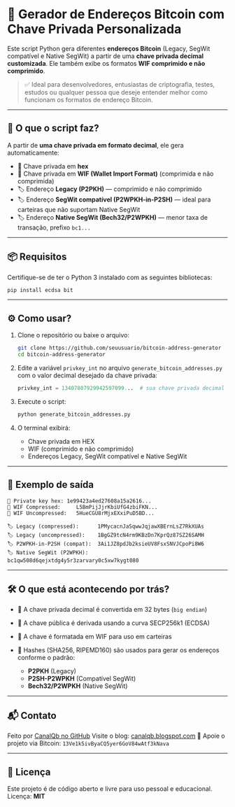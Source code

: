 # 🧠 Gerador de Endereços Bitcoin com Chave Privada Personalizada

Este script Python gera diferentes **endereços Bitcoin** (Legacy, SegWit compatível e Native SegWit) a partir de uma **chave privada decimal customizada**. Ele também exibe os formatos **WIF comprimido e não comprimido**.

> ✅ Ideal para desenvolvedores, entusiastas de criptografia, testes, estudos ou qualquer pessoa que deseje entender melhor como funcionam os formatos de endereço Bitcoin.

---

## 🚀 O que o script faz?

A partir de **uma chave privada em formato decimal**, ele gera automaticamente:

* 🔐 Chave privada em **hex**
* 🔐 Chave privada em **WIF (Wallet Import Format)** (comprimida e não comprimida)
* 🏷️ Endereço **Legacy (P2PKH)** — comprimido e não comprimido
* 🏷️ Endereço **SegWit compatível (P2WPKH-in-P2SH)** — ideal para carteiras que não suportam Native SegWit
* 🏷️ Endereço **Native SegWit (Bech32/P2WPKH)** — menor taxa de transação, prefixo `bc1...`

---

## 📦 Requisitos

Certifique-se de ter o Python 3 instalado com as seguintes bibliotecas:

```bash
pip install ecdsa bit
```

---

## ⚙️ Como usar?

1. Clone o repositório ou baixe o arquivo:

   ```bash
   git clone https://github.com/seuusuario/bitcoin-address-generator
   cd bitcoin-address-generator
   ```

2. Edite a variável `privkey_int` no arquivo `generate_bitcoin_addresses.py` com o valor decimal desejado da chave privada:

   ```python
   privkey_int = 13407807929942597099...  # sua chave privada decimal aqui
   ```

3. Execute o script:

   ```bash
   python generate_bitcoin_addresses.py
   ```

4. O terminal exibirá:

   * Chave privada em HEX
   * WIF (comprimido e não comprimido)
   * Endereços Legacy, SegWit compatível e Native SegWit

---

## 🧪 Exemplo de saída

```
🔐 Private key hex: 1e99423a4ed27608a15a2616...
🔐 WIF Compressed:     L5BmPijJjrKbiUfG4zbiFKN...
🔐 WIF Uncompressed:   5HueCGU8rMjxEXxiPuD5BD...

🏷️ Legacy (compressed):      1PMycacnJaSqwwJqjawXBErnLsZ7RkXUAs
🏷️ Legacy (uncompressed):    1BgGZ9tcN4rm9KBzDn7KprQz87SZ26SAMH
🏷️ P2WPKH-in-P2SH (compat):  3Ai1JZ8pdJb2ksieUV8FsxSNVJCpoPi8W6
🏷️ Native SegWit (P2WPKH):   bc1qw508d6qejxtdg4y5r3zarvary0c5xw7kygt080
```

---

## 🛠️ O que está acontecendo por trás?

* 🔄 A chave privada decimal é convertida em 32 bytes (`big endian`)
* 🔁 A chave pública é derivada usando a curva SECP256k1 (ECDSA)
* 🔐 A chave é formatada em WIF para uso em carteiras
* 🧮 Hashes (SHA256, RIPEMD160) são usados para gerar os endereços conforme o padrão:

  * **P2PKH** (Legacy)
  * **P2SH-P2WPKH** (Compatível SegWit)
  * **Bech32/P2WPKH** (Native SegWit)

---

## 📬 Contato

Feito por [CanalQb no GitHub](https://github.com/canalqb)
Visite o blog: [canalqb.blogspot.com](https://canalqb.blogspot.com/)
💸 Apoie o projeto via Bitcoin:
`13Ve1k5ivByaCQ5yer6GoV84wAtf3kNava`

---

## 📄 Licença

Este projeto é de código aberto e livre para uso pessoal e educacional.
Licença: **MIT**
